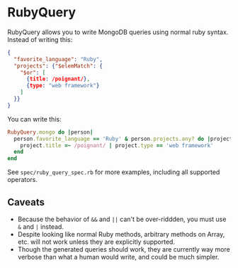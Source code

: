 RubyQuery
=========

RubyQuery allows you to write MongoDB queries using normal ruby syntax. Instead of writing this:

```json
{
  "favorite_language": "Ruby",
  "projects": {"$elemMatch": {
    "$or": [
      {title: /poignant/},
      {type: "web framework"}
    ]
  }}
}
```

You can write this:

```ruby
RubyQuery.mongo do |person|
  person.favorite_language == 'Ruby' & person.projects.any? do |project|
    project.title =~ /poignant/ | project.type == 'web framework'
  end
end
```

See `spec/ruby_query_spec.rb` for more examples, including all supported operators.

Caveats
-------

 * Because the behavior of `&&` and `||` can't be over-riddden, you must use `&` and `|` instead.
 * Despite looking like normal Ruby methods, arbitrary methods on Array, etc. will not work unless they are explicitly supported.
 * Though the generated queries should work, they are currently way more verbose than what a human would write, and could be much simpler.

